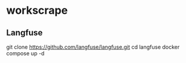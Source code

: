 # workscrape

## Langfuse 
git clone https://github.com/langfuse/langfuse.git
cd langfuse
docker compose up -d
